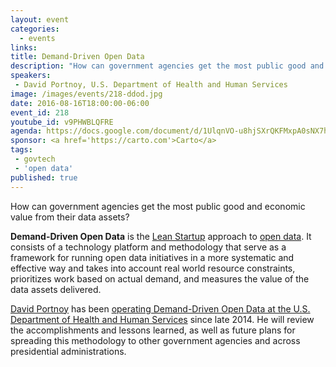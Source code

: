 ```yaml
---
layout: event
categories: 
  - events
links:
title: Demand-Driven Open Data
description: "How can government agencies get the most public good and economic value from their data assets? David Portnoy will talk about Demand-Driven Open Data at the U.S. Department of Health and Human Services and what he was able to accomplish with it."
speakers:
 - David Portnoy, U.S. Department of Health and Human Services
image: /images/events/218-ddod.jpg
date: 2016-08-16T18:00:00-06:00
event_id: 218
youtube_id: v9PHWBLQFRE
agenda: https://docs.google.com/document/d/1UlqnVO-u8hjSXrQKFMxpA0sNX7h1_QxzHXj69CIK5Yo/edit#
sponsor: <a href='https://carto.com'>Carto</a>
tags: 
 - govtech
 - 'open data'
published: true
---
```


How can government agencies get the most public good and economic value from their data assets?  

**Demand-Driven Open Data** is the [Lean Startup](https://en.wikipedia.org/wiki/Lean_startup) approach to [open data](https://en.wikipedia.org/wiki/Open_data).  It consists of a technology platform and methodology that serve as a framework for running open data initiatives in a more systematic and effective way and takes into account real world resource constraints, prioritizes work based on actual demand, and measures the value of the data assets delivered.

[David Portnoy](https://www.linkedin.com/in/davidportnoy) has been [operating Demand-Driven Open Data at the U.S. Department of Health and Human Services](http://ddod.healthdata.gov/wiki/Main_Page) since late 2014. He will review the accomplishments and lessons learned, as well as future plans for spreading this methodology to other government agencies and across presidential administrations.

